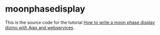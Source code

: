 # moonphasedisplay

This is the source code for the tutorial [How to write a moon phase display dizmo with Ajax and webservices](https://www.dizmo.com/how-to-write-moon-phase-display-dizmo-ajax-webservices/).
